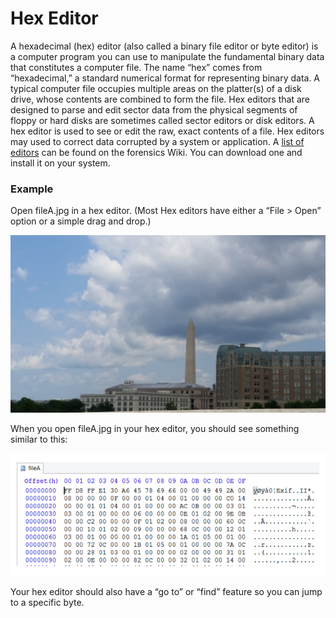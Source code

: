 # Hex Editor

A hexadecimal (hex) editor (also called a binary file editor or byte editor) is a computer program you can use to manipulate the fundamental binary data that constitutes a computer file. The name “hex” comes from “hexadecimal,” a standard numerical format for representing binary data. A typical computer file occupies multiple areas on the platter(s) of a disk drive, whose contents are combined to form the file. Hex editors that are designed to parse and edit sector data from the physical segments of floppy or hard disks are sometimes called sector editors or disk editors. A hex editor is used to see or edit the raw, exact contents of a file. Hex editors may used to correct data corrupted by a system or application. A [list of editors](http://forensicswiki.org/wiki/Tools#Hex_Editors) can be found on the forensics Wiki. You can download one and install it on your system.

### Example

Open fileA.jpg in a hex editor. (Most Hex editors have either a “File > Open” option or a simple drag and drop.)

![fileA](images/file-a-hex.jpg)

When you open fileA.jpg in your hex editor, you should see something similar to this:

![Hexadecimal Editor Screenshot](images/hex-editor.png)

Your hex editor should also have a “go to” or “find” feature so you can jump to a specific byte.